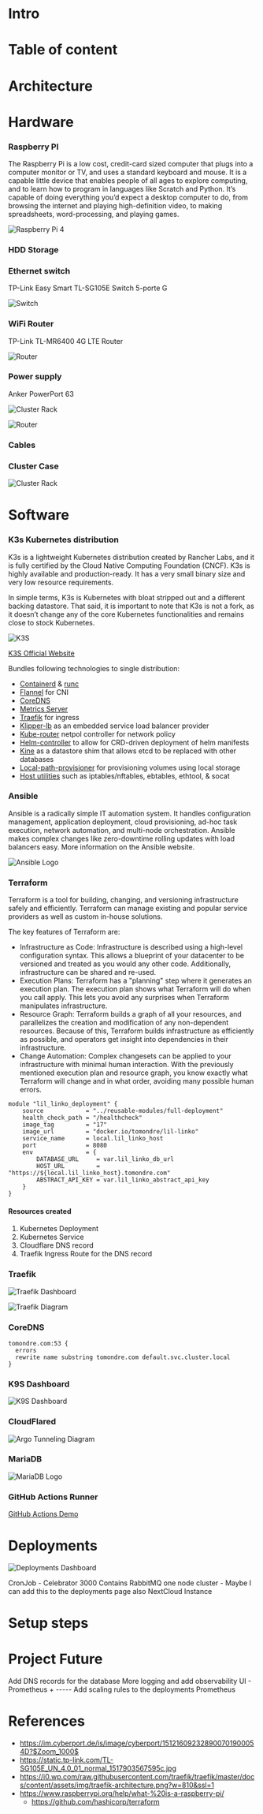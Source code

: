 # Intro

# Table of content

# Architecture

[comment]: <> (Diagram)

[comment]: <> (2 Pis for Kubernetes cluster - cluster contains stateless applications, third pi used for Database, cloud instance &#40;stateful applications&#41;)

# Hardware

### Raspberry PI

The Raspberry Pi is a low cost, credit-card sized computer that plugs into a computer monitor or TV, and uses a standard keyboard and mouse. It is a capable little device that enables people of all ages to explore computing, and to learn how to program in languages like Scratch and Python. It’s capable of doing everything you’d expect a desktop computer to do, from browsing the internet and playing high-definition video, to making spreadsheets, word-processing, and playing games.

![Raspberry Pi 4](./doc/Image05%20-%20Rasperry%20Pi%204.jpg)

[comment]: <> (Brand, specs, number of pis)

### HDD Storage

[comment]: <> (External HDD mounted as a disk to the stateful appplication pi with the sharing enabled to the other two PIs)

### Ethernet switch

TP-Link Easy Smart TL-SG105E Switch 5-porte G

![Switch](./doc/Image06%20-%20Switch.jpg)


[comment]: <> (Brand, specs, capacity, price)

### WiFi Router

TP-Link TL-MR6400 4G LTE Router

![Router](./doc/Image07%20-%20Router.png)

[comment]: <> (TODO Convert the image )


[comment]: <> (Brand, specs, price type - SIM)

### Power supply

Anker PowerPort 63

![Cluster Rack](./doc/Image17%20-%20Anker%20Power%20Supply.png)

![Router](./doc/Image07%20-%20)

[comment]: <> (It was possible to use POE technology &#40;Power Over Ethernet&#41; - didn't use due to the hats being expensive)

[comment]: <> (Into to why good power supply is important, brand, specs, price)

### Cables

[comment]: <> (List - Types, price length? )

### Cluster Case

![Cluster Rack](./doc/Image09%20-%20Cluster%20case.png)

[comment]: <> (Rack with cooling + added heat sinks on the PI chip - where to buy + price - aliexpress has rack usually
without fans)

# Software

### K3s Kubernetes distribution

K3s is a lightweight Kubernetes distribution created by Rancher Labs, and it is fully certified by the Cloud Native Computing Foundation (CNCF). K3s is highly available and production-ready. It has a very small binary size and very low resource requirements.

In simple terms, K3s is Kubernetes with bloat stripped out and a different backing datastore. That said, it is important to note that K3s is not a fork, as it doesn’t change any of the core Kubernetes functionalities and remains close to stock Kubernetes.

![K3S](./doc/Image10%20-%20K3S%20Logo.png)

[K3S Official Website](https://rancher.com/docs/k3s/latest/en/)

Bundles following technologies to single distribution:

* [Containerd](https://containerd.io/) & [runc](https://github.com/opencontainers/runc)
* [Flannel](https://github.com/coreos/flannel) for CNI
* [CoreDNS](https://coredns.io/)
* [Metrics Server](https://github.com/kubernetes-sigs/metrics-server)
* [Traefik](https://containo.us/traefik/) for ingress
* [Klipper-lb](https://github.com/k3s-io/klipper-lb) as an embedded service load balancer provider
* [Kube-router](https://www.kube-router.io/) netpol controller for network policy
* [Helm-controller](https://github.com/k3s-io/helm-controller) to allow for CRD-driven deployment of helm manifests
* [Kine](https://github.com/k3s-io/kine) as a datastore shim that allows etcd to be replaced with other databases
* [Local-path-provisioner](https://github.com/rancher/local-path-provisioner) for provisioning volumes using local
  storage
* [Host utilities](https://github.com/k3s-io/k3s-root) such as iptables/nftables, ebtables, ethtool, & socat

[comment]: <> (Had other possibilities, but have chosen to use this distribution due to: easy installation, documentation and a lot of support )

[comment]: <> (What is, link, pros )

### Ansible

Ansible is a radically simple IT automation system. It handles configuration management, application deployment, cloud provisioning, ad-hoc task execution, network automation, and multi-node orchestration. Ansible makes complex changes like zero-downtime rolling updates with load balancers easy. More information on the Ansible website.

![Ansible Logo](./doc/Image11%20-%20Ansible%20Logo.png)

[comment]: <> (What was used for, link to repo with Ansible settings)

### Terraform

Terraform is a tool for building, changing, and versioning infrastructure safely and efficiently. Terraform can manage existing and popular service providers as well as custom in-house solutions.

The key features of Terraform are:
* Infrastructure as Code: Infrastructure is described using a high-level configuration syntax. This allows a blueprint of your datacenter to be versioned and treated as you would any other code. Additionally, infrastructure can be shared and re-used. 
* Execution Plans: Terraform has a "planning" step where it generates an execution plan. The execution plan shows what Terraform will do when you call apply. This lets you avoid any surprises when Terraform manipulates infrastructure. 
* Resource Graph: Terraform builds a graph of all your resources, and parallelizes the creation and modification of any non-dependent resources. Because of this, Terraform builds infrastructure as efficiently as possible, and operators get insight into dependencies in their infrastructure. 
* Change Automation: Complex changesets can be applied to your infrastructure with minimal human interaction. With the previously mentioned execution plan and resource graph, you know exactly what Terraform will change and in what order, avoiding many possible human errors.



[comment]: <> (Url to the project with Terraform, what was used for, reusable modules, state locking, state store - Terraform Cloud)

[comment]: <> (Code example with the full-deployment module - what resources are created when deployed?)

```
module "lil_linko_deployment" {
    source            = "../reusable-modules/full-deployment"
    health_check_path = "/healthcheck"
    image_tag         = "17"
    image_url         = "docker.io/tomondre/lil-linko"
    service_name      = local.lil_linko_host
    port              = 8080
    env               = {
        DATABASE_URL     = var.lil_linko_db_url
        HOST_URL         = "https://${local.lil_linko_host}.tomondre.com"
        ABSTRACT_API_KEY = var.lil_linko_abstract_api_key
    }
}
```

#### Resources created

1. Kubernetes Deployment
2. Kubernetes Service
3. Cloudflare DNS record
4. Traefik Ingress Route for the DNS record

### Traefik

![Traefik Dashboard](./doc/Image15%20-%20Traefik%20Dashboard.png)

![Traefik Diagram](./doc/Image03%20-%20Traefik%20Diagram.png)

[comment]: <> (Reverse proxy that proxies traffic to the correct kubernetes services based on the host header value of the request. This is the only endpoint exposed to the network - on ports 80 and 443 )

### CoreDNS

```
tomondre.com:53 {
  errors
  rewrite name substring tomondre.com default.svc.cluster.local
}
```

### K9S Dashboard

![K9S Dashboard](./doc/Image14%20-%20K9S%20Dashboard.png)


[comment]: <> (Intro to the tool, Observability, very powerful tool to see all resource within the cluster)

### CloudFlared

![Argo Tunneling Diagram](./doc/Image12%20-%20Argo%20Tunnel%20Diagram.png)

[comment]: <> (Problem CG NAT, solution, security, what technology is used, how is it connected to the Cloudfare network - long polling)

### MariaDB

![MariaDB Logo](./doc/Image16%20-%20MariaDB%20Logo.png)

[comment]: <> (Why has been chosen, connectivity - overall very good for the PIs)

### GitHub Actions Runner

[comment]: <> (TODO Check)

[GitHub Actions Demo](https://github.com/tomondre/celebrator-3000/blob/d65fe9dec15f01a6c166a71c92c56c48a83ca3b8/.github/workflows/github-actions.yml)

# Deployments

![Deployments Dashboard](./doc/Image13%20-%20Deployments%20Dashboard.png)

CronJob - Celebrator 3000 Contains RabbitMQ one node cluster - Maybe I can add this to the deployments page also
NextCloud Instance


[comment]: <> (Link to the page with all the deployments)

[comment]: <> (- [Deployments]&#40;https://deployments.tomondre.com&#41;)

# Setup steps

[comment]: <> (https://www.youtube.com/watch?v=X9fSMGkjtug&t=1137s)

# Project Future

Add DNS records for the database More logging and add observability UI - Prometheus + ----- Add scaling rules to the
deployments Prometheus

# References

* https://im.cyberport.de/is/image/cyberport/151216092328900701900054D?$Zoom_1000$
* https://static.tp-link.com/TL-SG105E_UN_4.0_01_normal_1517903567595c.jpg
* https://i0.wp.com/raw.githubusercontent.com/traefik/traefik/master/docs/content/assets/img/traefik-architecture.png?w=810&ssl=1 
* https://www.raspberrypi.org/help/what-%20is-a-raspberry-pi/
  * https://github.com/hashicorp/terraform
